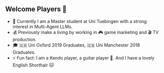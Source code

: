 ## Welcome Players 👋

- 🌱 Currently I am a Master student at Uni Tuebingen with a strong interest in Multi-Agent LLMs. 
- 💰 Previously make a living by working in 🎮 game marketing and 🎬 TV production.
- 🎓 🇬🇧 Uni Oxford 2019 Graduates, 🇬🇧 Uni Manchester 2018 Graduates.
- ⚡ Fun fact: I am a Kendo player, a guitar player 🎸. And I have a lovely English Shorthair 🐱
